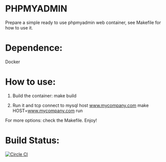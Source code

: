 # PHPMYADMIN
Prepare a simple ready to use phpmyadmin web container, see Makefile for how to use it.

# Dependence:
Docker

# How to use:
1. Build the container:
make build

2. Run it and tcp connect to mysql host www.mycompany.com
make HOST=www.mycompany.com run

For more options: check the Makefile.
Enjoy!

# Build Status:
[![Circle CI](https://circleci.com/gh/yexingok/docker-phpmyadmin.svg?style=svg)](https://circleci.com/gh/yexingok/docker-phpmyadmin)

